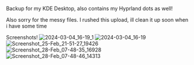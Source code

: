 Backup for my KDE Desktop, also contains my Hyprland dots as well! 

Also sorry for the messy files. I rushed this upload, ill clean it up soon when i have some time


Screenshots! 
![2024-03-04_16-19_1](https://github.com/KMcNeace/archpc-kde/assets/134442804/e9b073e7-828a-4edb-ba3c-d3eeffdab903)
![2024-03-04_16-19](https://github.com/KMcNeace/archpc-kde/assets/134442804/64811298-03da-4215-9ce4-fb582f35b985)
![Screenshot_25-Feb_21-51-27_19426](https://github.com/KMcNeace/archpc-kde/assets/134442804/8c697980-a22d-44a6-95e7-aa2ed0ecbb84)
![Screenshot_28-Feb_07-48-35_16928](https://github.com/KMcNeace/archpc-kde/assets/134442804/09078626-af13-4cdd-ba45-9f34bbddeda2)
![Screenshot_28-Feb_07-48-46_14313](https://github.com/KMcNeace/archpc-kde/assets/134442804/f142b008-75ce-4eae-9172-d9d5b5865604)
